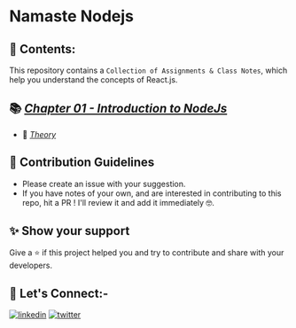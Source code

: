 # Namaste Nodejs

## 🎨 Contents:

This repository contains a `Collection of Assignments & Class Notes`, which help you understand the concepts of React.js.

## 📚 [_Chapter 01 - Introduction to NodeJs_](https://github.com/akshadjaiswal/Namaste-Nodejs)

<!-- - 💻 [_Coding_]() -->
- 📖 [_Theory_]()
<!-- - 📖 [_Assignment_]() -->

## 🤝 Contribution Guidelines

- Please create an issue with your suggestion.
- If you have notes of your own, and are interested in contributing to this repo, hit a PR ! I'll review it and add it immediately 🤓.

## ✨ Show your support

Give a ⭐️ if this project helped you and try to contribute and share with your developers.

## 🔗 Let's Connect:-

[![linkedin](https://img.shields.io/badge/LinkedIn-0077B5?style=for-the-badge&logo=linkedin&logoColor=white)](https://www.linkedin.com/in/akshadsantoshjaiswal)
[![twitter](https://img.shields.io/badge/Twitter-1DA1F2?style=for-the-badge&logo=twitter&logoColor=white)](https://twitter.com/akshad_999)
